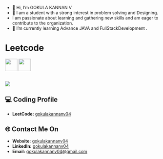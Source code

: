 

- 👋 Hi, I’m GOKULA KANNAN V
- 👀 I am a student with a strong interest in problem solving and Designing.
- I am passionate about learning and gathering new skills and am eager to contribute to the organization.
- 🌱 I’m currently learning Advance JAVA and FullStackDevelopment .


# Leetcode


<img src="https://assets.leetcode.com/static_assets/marketing/2024-50.gif" width="40px"></img>
<img src="https://assets.leetcode.com/static_assets/public/images/badges/2024/gif/2024-05.gif" width="40px"></img>

<br>
<a href="https://leetcode.com/u/gokulakannanv04">
    <img src="https://leetcard.jacoblin.cool/gokulakannan04?=dark&font=Goldman&ext=activityy"></img>
<a>

<!------------------------------------------>

<!------------------------------------------>
<!-- SECTION: Contact me -->

## 💻 Coding Profile

- **LeetCode:** [gokulakannanv04](https://leetcode.com/u/gokulakannanv04/)



## 🌐 Contact Me On

- **Website:** [gokulakannanv04](https://gokulakannan.televein.in/)
- **LinkedIn:** [gokulakannanv04](https://www.linkedin.com/in/gokula-kannan-v/)
- **Email:** <a href="mailto:gokulakannanv04@gmail.com">gokulakannanv04@gmail.com</a>

<!--

-->






